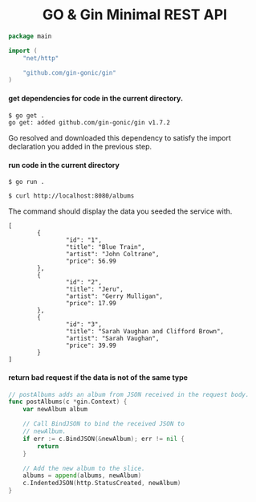 <div align="center">

# GO & Gin Minimal REST API

</div>

```go
package main

import (
    "net/http"

    "github.com/gin-gonic/gin"
)
```

#### get dependencies for code in the current directory.
```bash
$ go get .
go get: added github.com/gin-gonic/gin v1.7.2
```
Go resolved and downloaded this dependency to satisfy the import declaration you added in the previous step.

#### run code in the current directory
```
$ go run .
```

```bash
$ curl http://localhost:8080/albums
```
The command should display the data you seeded the service with.
```
[
        {
                "id": "1",
                "title": "Blue Train",
                "artist": "John Coltrane",
                "price": 56.99
        },
        {
                "id": "2",
                "title": "Jeru",
                "artist": "Gerry Mulligan",
                "price": 17.99
        },
        {
                "id": "3",
                "title": "Sarah Vaughan and Clifford Brown",
                "artist": "Sarah Vaughan",
                "price": 39.99
        }
]
```

#### return bad request if the data is not of the same type
```go
// postAlbums adds an album from JSON received in the request body.
func postAlbums(c *gin.Context) {
    var newAlbum album

    // Call BindJSON to bind the received JSON to
    // newAlbum.
    if err := c.BindJSON(&newAlbum); err != nil {
        return
    }

    // Add the new album to the slice.
    albums = append(albums, newAlbum)
    c.IndentedJSON(http.StatusCreated, newAlbum)
}
```
